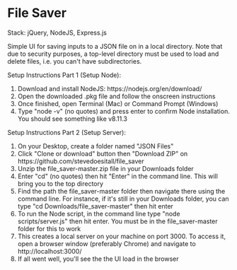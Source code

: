 <h1>File Saver</h1>
<p>Stack: jQuery, NodeJS, Express.js</p>
<p>Simple UI for saving inputs to a JSON file on in a local directory. Note that due to security purposes, a top-level directory must be used to load and delete files, i.e. you can't have subdirectories.</p>
<p>Setup Instructions Part 1 (Setup Node):</p>
<ol>
    <li>Download and install NodeJS: https://nodejs.org/en/download/</li>
    <li>Open the downloaded .pkg file and follow the onscreen instructions</li>
    <li>Once finished, open Terminal (Mac) or Command Prompt (Windows)</li>
    <li>Type "node -v" (no quotes) and press enter to confirm Node installation. You should see something like v8.11.3</li>
</ol>
<p>Setup Instructions Part 2 (Setup Server):</p>
<ol>
    <li>On your Desktop, create a folder named "JSON Files"</li>
    <li>Click "Clone or download" button then "Download ZIP" on https://github.com/stevedoesitall/file_saver</li>
    <li>Unzip the file_saver-master.zip file in your Downloads folder</li>
    <li>Enter "cd" (no quotes) then hit "Enter" in the command line. This will bring you to the top directory</li>
    <li>Find the path the file_saver-master folder then navigate there using the command line. For instance, if it's still in your Downloads folder, you can type "cd Downloads/file_saver-master" then hit enter</li>
    <li>To run the Node script, in the command line type "node scripts/server.js" then hit enter. You must be in the file_saver-master folder for this to work</li>
    <li>This creates a local server on your machine on port 3000. To access it, open a browser window (preferably Chrome) and navigate to http://localhost:3000/</li>
    <li>If all went well, you'll see the the UI load in the browser</li>

